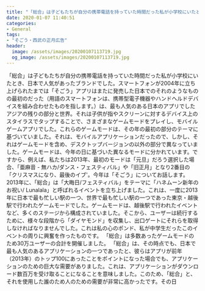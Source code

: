 ```yaml
---
title: "「総合」は子どもたちが自分の携帯電話を持っていた時間だった私が小学校にいたとき、日本で人気があったブランドでした。"
date: 2020-01-07 11:40:51
categories:
- General
tags:
- "そごう・西武の正月広告"
header:
  image: /assets/images/20200107113719.jpg
  og_image: /assets/images/20200107113719.jpg
---
```


「総合」は子どもたちが自分の携帯電話を持っていた時間だった私が小学校にいたとき、日本で人気があったブランドでした。スマートフォンが2004年に立ち上げられたまでは「そごう」アプリはまたに発売した日本でのそれのようなものの最初のだった（用語のスマートフォンは、携帯型電子機器やハンドヘルドデバイスを組み合わせたものを指します。）は、最も人気のある日本のアプリでしたアジアの残りの部分と世界。それは子供が指やスクリーンに対するデバイス上のスタイラスでタップすることで、さまざまなゲームモードをプレイし、モバイルゲームアプリでした。これらのゲームモードは、その年の最初の部分のテーマに基づいていました。それは、モバイルアプリケーションだったので、しかし、それはゲームモードを含め、デスクトップバージョンの以外の部分で異なっていました。ゲームモードは、今年の日に基づいた異なるモードに分かれています。ですから、例えば、私たちは2013年、最初のモードは「元旦」だろう選択した場合、「亜麻音 - 無ハカ/ダンス・フェスティバル」や「旧正月」となり2番目の「クリスマスになり、最後のイブ&#39;。今年は「そごう」についてお話します。 2013年に、「総合」は「大晦日/フェスティバル」をテーマに「ハネムーン新年のお祝い/ Lunalala」と呼ばれるイベントを立ち上げました。これは、一度に2013年に日本で最も忙しい駅の一つ、世界で最も忙しい駅の一つであった東京・越後駅で行われたゲームモードでした。ゲームモードは、越後駅で行われたイベントなど、多くのステージから構成されていました。そこから、ユーザーは続行するために、様々な段階から「ダイヤモンド」を収集し、出口ゲートにそれらを取得しなければなりませんでした。これは私の心のポンド、私が中学生だったこのイベントの周りに興奮を作ったものです。 「総合」は多数あったゲームモードのため30万ユーザーの合計を開催しました。 「総合」は、その時点でも、日本で最も人気のあるアプリケーションの一つであったと、彼らはアプリが前年（2013年）のトップ100にあったことをポイントになった場合でも、アプリケーションのための巨大な需要がありました。これは、アプリケーションがダウンロード数百万を受け取ることになることを意味しました。このため、「総合」と、それを使用した誰のため人のための需要が非常に高かったです。その日
